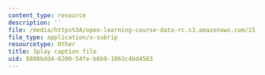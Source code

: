 ```yaml
---
content_type: resource
description: ''
file: /media/https%3A/open-learning-course-data-rc.s3.amazonaws.com/15-071-the-analytics-edge-spring-2017/8808bdd4620054feb6b91863c4bd4563_5CExAUWzHEQ.vtt
file_type: application/x-subrip
resourcetype: Other
title: 3play caption file
uid: 8808bdd4-6200-54fe-b6b9-1863c4bd4563
---
```

